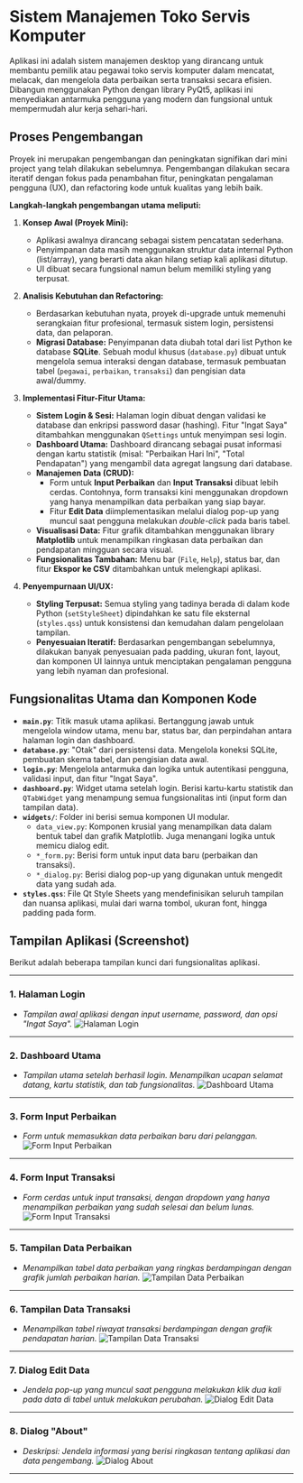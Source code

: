 # Sistem Manajemen Toko Servis Komputer

Aplikasi ini adalah sistem manajemen desktop yang dirancang untuk membantu pemilik atau pegawai toko servis komputer dalam mencatat, melacak, dan mengelola data perbaikan serta transaksi secara efisien. Dibangun menggunakan Python dengan library PyQt5, aplikasi ini menyediakan antarmuka pengguna yang modern dan fungsional untuk mempermudah alur kerja sehari-hari.

## Proses Pengembangan

Proyek ini merupakan pengembangan dan peningkatan signifikan dari mini project yang telah dilakukan sebelumnya. Pengembangan dilakukan secara iteratif dengan fokus pada penambahan fitur, peningkatan pengalaman pengguna (UX), dan refactoring kode untuk kualitas yang lebih baik.

**Langkah-langkah pengembangan utama meliputi:**

1.  **Konsep Awal (Proyek Mini):**
    * Aplikasi awalnya dirancang sebagai sistem pencatatan sederhana.
    * Penyimpanan data masih menggunakan struktur data internal Python (list/array), yang berarti data akan hilang setiap kali aplikasi ditutup.
    * UI dibuat secara fungsional namun belum memiliki styling yang terpusat.

2.  **Analisis Kebutuhan dan Refactoring:**
    * Berdasarkan kebutuhan nyata, proyek di-upgrade untuk memenuhi serangkaian fitur profesional, termasuk sistem login, persistensi data, dan pelaporan.
    * **Migrasi Database:** Penyimpanan data diubah total dari list Python ke database **SQLite**. Sebuah modul khusus (`database.py`) dibuat untuk mengelola semua interaksi dengan database, termasuk pembuatan tabel (`pegawai`, `perbaikan`, `transaksi`) dan pengisian data awal/dummy.

3.  **Implementasi Fitur-Fitur Utama:**
    * **Sistem Login & Sesi:** Halaman login dibuat dengan validasi ke database dan enkripsi password dasar (hashing). Fitur "Ingat Saya" ditambahkan menggunakan `QSettings` untuk menyimpan sesi login.
    * **Dashboard Utama:** Dashboard dirancang sebagai pusat informasi dengan kartu statistik (misal: "Perbaikan Hari Ini", "Total Pendapatan") yang mengambil data agregat langsung dari database.
    * **Manajemen Data (CRUD):**
        * Form untuk **Input Perbaikan** dan **Input Transaksi** dibuat lebih cerdas. Contohnya, form transaksi kini menggunakan dropdown yang hanya menampilkan data perbaikan yang siap bayar.
        * Fitur **Edit Data** diimplementasikan melalui dialog pop-up yang muncul saat pengguna melakukan *double-click* pada baris tabel.
    * **Visualisasi Data:** Fitur grafik ditambahkan menggunakan library **Matplotlib** untuk menampilkan ringkasan data perbaikan dan pendapatan mingguan secara visual.
    * **Fungsionalitas Tambahan:** Menu bar (`File`, `Help`), status bar, dan fitur **Ekspor ke CSV** ditambahkan untuk melengkapi aplikasi.

4.  **Penyempurnaan UI/UX:**
    * **Styling Terpusat:** Semua styling yang tadinya berada di dalam kode Python (`setStyleSheet`) dipindahkan ke satu file eksternal (`styles.qss`) untuk konsistensi dan kemudahan dalam pengelolaan tampilan.
    * **Penyesuaian Iteratif:** Berdasarkan pengembangan sebelumnya, dilakukan banyak penyesuaian pada padding, ukuran font, layout, dan komponen UI lainnya untuk menciptakan pengalaman pengguna yang lebih nyaman dan profesional.

## Fungsionalitas Utama dan Komponen Kode

-   **`main.py`**: Titik masuk utama aplikasi. Bertanggung jawab untuk mengelola window utama, menu bar, status bar, dan perpindahan antara halaman login dan dashboard.
-   **`database.py`**: "Otak" dari persistensi data. Mengelola koneksi SQLite, pembuatan skema tabel, dan pengisian data awal.
-   **`login.py`**: Mengelola antarmuka dan logika untuk autentikasi pengguna, validasi input, dan fitur "Ingat Saya".
-   **`dashboard.py`**: Widget utama setelah login. Berisi kartu-kartu statistik dan `QTabWidget` yang menampung semua fungsionalitas inti (input form dan tampilan data).
-   **`widgets/`**: Folder ini berisi semua komponen UI modular.
    -   `data_view.py`: Komponen krusial yang menampilkan data dalam bentuk tabel dan grafik Matplotlib. Juga menangani logika untuk memicu dialog edit.
    -   `*_form.py`: Berisi form untuk input data baru (perbaikan dan transaksi).
    -   `*_dialog.py`: Berisi dialog pop-up yang digunakan untuk mengedit data yang sudah ada.
-   **`styles.qss`**: File Qt Style Sheets yang mendefinisikan seluruh tampilan dan nuansa aplikasi, mulai dari warna tombol, ukuran font, hingga padding pada form.

## Tampilan Aplikasi (Screenshot)

Berikut adalah beberapa tampilan kunci dari fungsionalitas aplikasi.

---

### 1. Halaman Login
* *Tampilan awal aplikasi dengan input username, password, dan opsi "Ingat Saya".*
    ![Halaman Login](screenshots/01_halaman_login.png)

---

### 2. Dashboard Utama
* *Tampilan utama setelah berhasil login. Menampilkan ucapan selamat datang, kartu statistik, dan tab fungsionalitas.*
    ![Dashboard Utama](screenshots/02_dashboard_utama.png)

---

### 3. Form Input Perbaikan
* *Form untuk memasukkan data perbaikan baru dari pelanggan.*
    ![Form Input Perbaikan](screenshots/03_form_input_perbaikan.png)

---

### 4. Form Input Transaksi
* *Form cerdas untuk input transaksi, dengan dropdown yang hanya menampilkan perbaikan yang sudah selesai dan belum lunas.*
    ![Form Input Transaksi](screenshots/04_form_input_transaksi.png)

---

### 5. Tampilan Data Perbaikan
* *Menampilkan tabel data perbaikan yang ringkas berdampingan dengan grafik jumlah perbaikan harian.*
    ![Tampilan Data Perbaikan](screenshots/05_tampilan_data_perbaikan.png)

---

### 6. Tampilan Data Transaksi
* *Menampilkan tabel riwayat transaksi berdampingan dengan grafik pendapatan harian.*
    ![Tampilan Data Transaksi](screenshots/06_tampilan_data_transaksi.png)

---

### 7. Dialog Edit Data
* *Jendela pop-up yang muncul saat pengguna melakukan klik dua kali pada data di tabel untuk melakukan perubahan.*
    ![Dialog Edit Data](screenshots/07_dialog_edit_data.png)

---

### 8. Dialog "About"
* *Deskripsi: Jendela informasi yang berisi ringkasan tentang aplikasi dan data pengembang.*
    ![Dialog About](screenshots/08_dialog_about.png)

---

